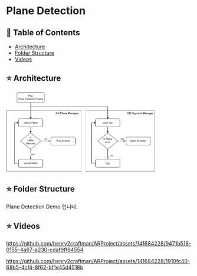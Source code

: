 # Plane Detection
## :memo: Table of Contents
- [Architecture](#architecture)
- [Folder Structure](#folder-structure)
- [Videos](#videos)
  
## :star: Architecture
<img src="/Images/planeDetection.png" width="80%" height="80%" title="px(픽셀) 크기 설정" alt="Plane Detection"></img>

## :star: Folder Structure
 Plane Detection Demo 입니다.

## :star: Videos
https://github.com/henry2craftman/ARProject/assets/141684228/9471b518-0155-4a67-a230-cdaf9ff84554


https://github.com/henry2craftman/ARProject/assets/141684228/1910fc40-68b5-4cf4-8f62-bf1e45d4518b



